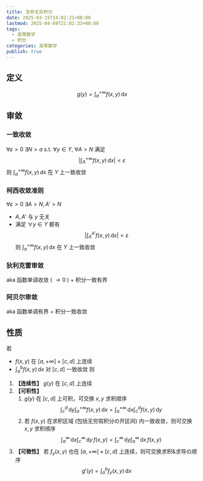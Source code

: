 ```yaml
---
title: 含参无穷积分
date: 2025-03-15T14:02:21+08:00
lastmod: 2025-04-08T21:02:33+08:00
tags:
  - 高等数学
  - 积分
categories: 高等数学
publish: true
---
```


## 定义

$$
g(y)=\int_{a}^{+\infty} f(x,y) \, \mathrm{d}x 
$$

## 审敛

### 一致收敛

$\forall\varepsilon>0$ $\exists N>a$ s.t. $\forall y\in Y$, $\forall A>N$ 满足
$$
\left| \int_{A}^{+\infty} f(x,y) \, \mathrm{d}x  \right| < \varepsilon 
$$
则 $\displaystyle\int_{a}^{+\infty} f(x,y) \, dx$ 在 $Y$ 上一致收敛

### 柯西收敛准则

$\forall \varepsilon >0$ $\exists A >N, A'>N$ 
- $A,A'$ 与 $y$ 无关
- 满足 $\forall y\in Y$ 都有 $$\left| \int_{A}^{A'} f(x,y) \, \mathrm{d}x  \right| < \varepsilon$$
则 $\displaystyle\int_{a}^{+\infty} f(x,y) \, \mathrm{d}x$ 在 $Y$ 上一致收敛

### 狄利克雷审敛

aka 函数单调收敛 ( $\to 0$ ) + 积分一致有界

### 阿贝尔审敛

aka 函数单调有界 + 积分一致收敛

## 性质

若
- $f(x,y)$ 在 $[a,+\infty] \times [c,d]$ 上连续
- $\int_{a}^{b} f(x,y) \, \mathrm{d}x$ 对 $[c,d]$ 一致收敛
则
1. **【连续性】** $g(y)$ 在 $[c,d]$ 上连续
2. **【可积性】** 
	1. $g(y)$ 在 $[c,d]$ 上可积，可交换 $x,y$ 求积顺序 $$\int_{c}^{d}  \, \mathrm{d}y \int_{a}^{+\infty} f(x,y) \, \mathrm{d}x = \int_{a}^{+\infty}  \, \mathrm{d}x \int_{c}^{d} f(x,y) \, \mathrm{d}y $$
	2. 若 $f(x,y)$ 在求积区域 (包括无穷瑕积分の开区间) 内一致收敛，则可交换 $x,y$ 求积顺序 $$\int_{a}^{\infty}  \, \mathrm{d}x \int_{c}^{\infty}  \, \mathrm{d}y \, f(x,y) = \int_{c}^{\infty}  \, \mathrm{d}y \int_{a}^{\infty}  \, \mathrm{d}x \, f(x,y)  $$
3. **【可微性】** 若 $f_{y}(x,y)$ 也在 $[a,+\infty]\times[c,d]$ 上连续，则可交换求积&求导の顺序 $$g'(y)=\int_{a}^{b} f_{y}(x,y) \, \mathrm{d}x $$
